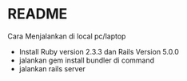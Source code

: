 # README
Cara Menjalankan di local pc/laptop

* Install Ruby version 2.3.3 dan Rails Version 5.0.0
* jalankan gem install bundler di command
* jalankan rails server
